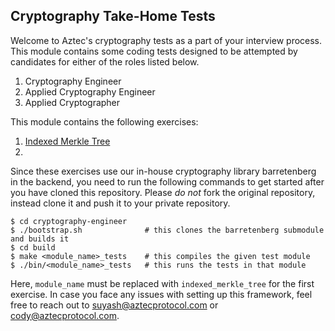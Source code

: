 ## Cryptography Take-Home Tests

Welcome to Aztec's cryptography tests as a part of your interview process. This module contains some coding tests designed to be attempted by candidates for either of the roles listed below.

1. Cryptography Engineer
2. Applied Cryptography Engineer
3. Applied Cryptographer

This module contains the following exercises:

1. [Indexed Merkle Tree](./src/indexed_merkle_tree/README.md)
2.

Since these exercises use our in-house cryptography library barretenberg in the backend, you need to run the following commands to get started after you have cloned this repository. Please _do not_ fork the original repository, instead clone it and push it to your private repository.

```console
$ cd cryptography-engineer
$ ./bootstrap.sh              # this clones the barretenberg submodule and builds it
$ cd build
$ make <module_name>_tests    # this compiles the given test module
$ ./bin/<module_name>_tests   # this runs the tests in that module
```

Here, `module_name` must be replaced with `indexed_merkle_tree` for the first exercise. In case you face any issues with setting up this framework, feel free to reach out to [suyash@aztecprotocol.com](mailto:suyash@aztecprotocol.com) or [cody@aztecprotocol.com](mailto:cody@aztecprotocol.com).
